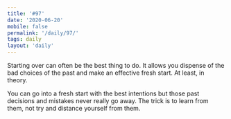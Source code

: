 ```yaml
---
title: '#97'
date: '2020-06-20'
mobile: false
permalink: '/daily/97/'
tags: daily
layout: 'daily'
---
```


Starting over can often be the best thing to do. It allows you dispense of the bad choices of the past and make an effective fresh start. At least, in theory.

You can go into a fresh start with the best intentions but those past decisions and mistakes never really go away. The trick is to learn from them, not try and distance yourself from them.
